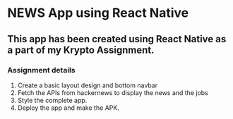 # NEWS App using React Native

## This app has been created using React Native as a part of my Krypto Assignment.

### Assignment details

1. Create a basic layout design and bottom navbar
2. Fetch the APIs from hackernews to display the news and the jobs
3. Style the complete app.
4. Deploy the app and make the APK.

